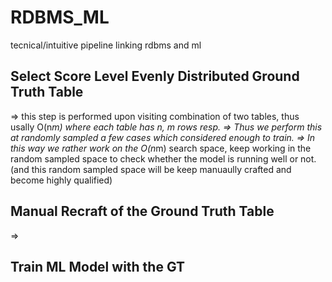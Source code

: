 # RDBMS_ML
tecnical/intuitive pipeline linking rdbms and ml


## Select Score Level Evenly Distributed Ground Truth Table 
=> this step is performed upon visiting combination of two tables, thus usally O(n*m) where each table has n, m rows resp.
=> Thus we perform this at randomly sampled a few cases which considered enough to train. 
=> In this way we rather work on the O(n*m) search space, keep working in the random sampled space to check whether the model is running well or not. (and this random sampled space will be keep manuaully crafted and become highly qualified)

## Manual Recraft of the Ground Truth Table
=> 

## Train ML Model with the GT 


